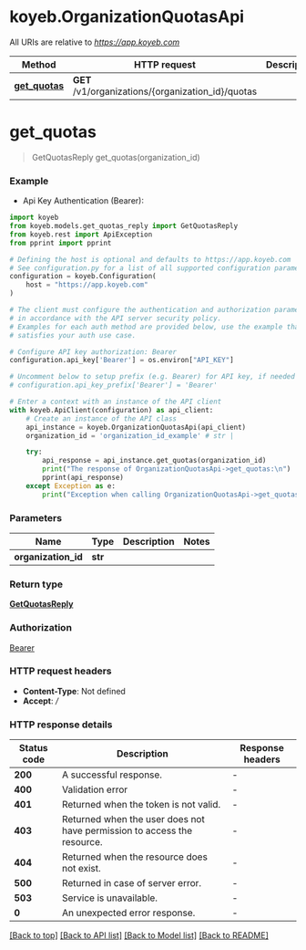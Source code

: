 # koyeb.OrganizationQuotasApi

All URIs are relative to *https://app.koyeb.com*

Method | HTTP request | Description
------------- | ------------- | -------------
[**get_quotas**](OrganizationQuotasApi.md#get_quotas) | **GET** /v1/organizations/{organization_id}/quotas | 


# **get_quotas**
> GetQuotasReply get_quotas(organization_id)



### Example

* Api Key Authentication (Bearer):

```python
import koyeb
from koyeb.models.get_quotas_reply import GetQuotasReply
from koyeb.rest import ApiException
from pprint import pprint

# Defining the host is optional and defaults to https://app.koyeb.com
# See configuration.py for a list of all supported configuration parameters.
configuration = koyeb.Configuration(
    host = "https://app.koyeb.com"
)

# The client must configure the authentication and authorization parameters
# in accordance with the API server security policy.
# Examples for each auth method are provided below, use the example that
# satisfies your auth use case.

# Configure API key authorization: Bearer
configuration.api_key['Bearer'] = os.environ["API_KEY"]

# Uncomment below to setup prefix (e.g. Bearer) for API key, if needed
# configuration.api_key_prefix['Bearer'] = 'Bearer'

# Enter a context with an instance of the API client
with koyeb.ApiClient(configuration) as api_client:
    # Create an instance of the API class
    api_instance = koyeb.OrganizationQuotasApi(api_client)
    organization_id = 'organization_id_example' # str | 

    try:
        api_response = api_instance.get_quotas(organization_id)
        print("The response of OrganizationQuotasApi->get_quotas:\n")
        pprint(api_response)
    except Exception as e:
        print("Exception when calling OrganizationQuotasApi->get_quotas: %s\n" % e)
```



### Parameters


Name | Type | Description  | Notes
------------- | ------------- | ------------- | -------------
 **organization_id** | **str**|  | 

### Return type

[**GetQuotasReply**](GetQuotasReply.md)

### Authorization

[Bearer](../README.md#Bearer)

### HTTP request headers

 - **Content-Type**: Not defined
 - **Accept**: */*

### HTTP response details

| Status code | Description | Response headers |
|-------------|-------------|------------------|
**200** | A successful response. |  -  |
**400** | Validation error |  -  |
**401** | Returned when the token is not valid. |  -  |
**403** | Returned when the user does not have permission to access the resource. |  -  |
**404** | Returned when the resource does not exist. |  -  |
**500** | Returned in case of server error. |  -  |
**503** | Service is unavailable. |  -  |
**0** | An unexpected error response. |  -  |

[[Back to top]](#) [[Back to API list]](../README.md#documentation-for-api-endpoints) [[Back to Model list]](../README.md#documentation-for-models) [[Back to README]](../README.md)

